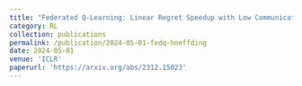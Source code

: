 ```yaml
---
title: "Federated Q-Learning: Linear Regret Speedup with Low Communication Cost"
category: RL
collection: publications
permalink: /publication/2024-05-01-fedq-hoeffding
date: 2024-05-01
venue: 'ICLR'
paperurl: 'https://arxiv.org/abs/2312.15023'
---
```

